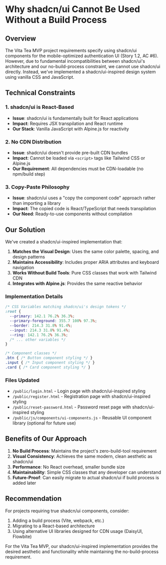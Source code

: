# Why shadcn/ui Cannot Be Used Without a Build Process

## Overview

The Vita Tea MVP project requirements specify using shadcn/ui components for the mobile-optimized authentication UI (Story 1.2, AC #6). However, due to fundamental incompatibilities between shadcn/ui's architecture and our no-build-process constraint, we cannot use shadcn/ui directly. Instead, we've implemented a shadcn/ui-inspired design system using vanilla CSS and JavaScript.

## Technical Constraints

### 1. shadcn/ui is React-Based
- **Issue**: shadcn/ui is fundamentally built for React applications
- **Impact**: Requires JSX transpilation and React runtime
- **Our Stack**: Vanilla JavaScript with Alpine.js for reactivity

### 2. No CDN Distribution
- **Issue**: shadcn/ui doesn't provide pre-built CDN bundles
- **Impact**: Cannot be loaded via `<script>` tags like Tailwind CSS or Alpine.js
- **Our Requirement**: All dependencies must be CDN-loadable (no npm/build step)

### 3. Copy-Paste Philosophy
- **Issue**: shadcn/ui uses a "copy the component code" approach rather than importing a library
- **Impact**: The copied code is React/TypeScript that needs transpilation
- **Our Need**: Ready-to-use components without compilation

## Our Solution

We've created a shadcn/ui-inspired implementation that:

1. **Matches the Visual Design**: Uses the same color palette, spacing, and design patterns
2. **Maintains Accessibility**: Includes proper ARIA attributes and keyboard navigation
3. **Works Without Build Tools**: Pure CSS classes that work with Tailwind CDN
4. **Integrates with Alpine.js**: Provides the same reactive behavior

### Implementation Details

```css
/* CSS Variables matching shadcn/ui's design tokens */
:root {
  --primary: 142.1 76.2% 36.3%;
  --primary-foreground: 355.7 100% 97.3%;
  --border: 214.3 31.8% 91.4%;
  --input: 214.3 31.8% 91.4%;
  --ring: 142.1 76.2% 36.3%;
  /* ... other variables */
}

/* Component classes */
.btn { /* Button component styling */ }
.input { /* Input component styling */ }
.card { /* Card component styling */ }
```

### Files Updated
- `/public/login.html` - Login page with shadcn/ui-inspired styling
- `/public/register.html` - Registration page with shadcn/ui-inspired styling
- `/public/reset-password.html` - Password reset page with shadcn/ui-inspired styling
- `/public/js/components/ui-components.js` - Reusable UI component library (optional for future use)

## Benefits of Our Approach

1. **No Build Process**: Maintains the project's zero-build-tool requirement
2. **Visual Consistency**: Achieves the same modern, clean aesthetic as shadcn/ui
3. **Performance**: No React overhead, smaller bundle size
4. **Maintainability**: Simple CSS classes that any developer can understand
5. **Future-Proof**: Can easily migrate to actual shadcn/ui if build process is added later

## Recommendation

For projects requiring true shadcn/ui components, consider:
1. Adding a build process (Vite, webpack, etc.)
2. Migrating to a React-based architecture
3. Using alternative UI libraries designed for CDN usage (DaisyUI, Flowbite)

For the Vita Tea MVP, our shadcn/ui-inspired implementation provides the desired aesthetic and functionality while maintaining the no-build-process requirement.